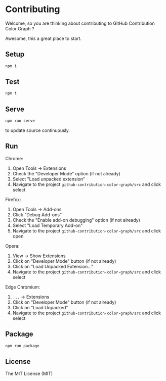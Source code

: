 Contributing
============

Welcome, so you are thinking about contributing to GitHub Contribution
Color Graph ?

Awesome, this a great place to start.

Setup
-----

```bash
npm i
```

Test
----

```bash
npm t
```

Serve
-----

```bash
npm run serve
```

to update source continuously.

Run
---

Chrome:

1. Open Tools -> Extensions
2. Check the "Developer Mode" option (if not already)
3. Select "Load unpacked extension"
4. Navigate to the project `github-contribution-color-graph/src` and click select

Firefox:

1. Open Tools -> Add-ons
2. Click "Debug Add-ons"
3. Check the "Enable add-on debugging" option (if not already)
4. Select "Load Temporary Add-on"
5. Navigate to the project `github-contribution-color-graph/src` and click open
  
Opera:

1. View -> Show Extensions
2. Click on "Developer Mode" button (if not already)
3. Click on "Load Unpacked Extension..."
4. Navigate to the project `github-contribution-color-graph/src` and click select

Edge Chromium:

1. `...` -> Extensions
2. Click on "Developer Mode" button (if not already)
3. Click on "Load Unpacked"
4. Navigate to the project `github-contribution-color-graph/src` and click select

Package
-------

```bash
npm run package
```

License
-------

The MIT License (MIT)
